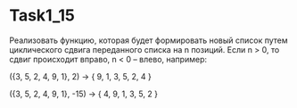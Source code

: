 # Task1_15

Реализовать функцию, которая будет формировать новый список путем циклического сдвига переданного списка на n позиций. Если n > 0, то сдвиг происходит вправо, n < 0 – влево, например:

({3, 5, 2, 4, 9, 1}, 2) → { 9, 1, 3, 5, 2, 4 }

({3, 5, 2, 4, 9, 1}, -15) → { 4, 9, 1, 3, 5, 2 }
